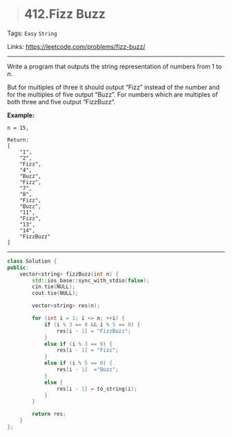 > # 412.Fizz Buzz

Tags: `Easy` `String`

Links: https://leetcode.com/problems/fizz-buzz/

-----

Write a program that outputs the string representation of numbers from 1 to *n*.

But for multiples of three it should output “Fizz” instead of the number and for the multiples of five output “Buzz”. For numbers which are multiples of both three and five output “FizzBuzz”.

**Example:**

```
n = 15,

Return:
[
    "1",
    "2",
    "Fizz",
    "4",
    "Buzz",
    "Fizz",
    "7",
    "8",
    "Fizz",
    "Buzz",
    "11",
    "Fizz",
    "13",
    "14",
    "FizzBuzz"
]
```

-----

```c++
class Solution {
public:
    vector<string> fizzBuzz(int n) {
  		std::ios_base::sync_with_stdio(false);
      	cin.tie(NULL);
		cout.tie(NULL);      

		vector<string> res(n);

		for (int i = 1; i <= n; ++i) {
			if (i % 3 == 0 && i % 5 == 0) {
				res[i - 1] = "FizzBuzz";
			}
			else if (i % 3 == 0) {
				res[i - 1] = "Fizz";
			}
			else if (i % 5 == 0) {
				res[i - 1]  ="Buzz";
			}
			else {
				res[i - 1] = to_string(i);
			}
		}

		return res;
    }
};
```

